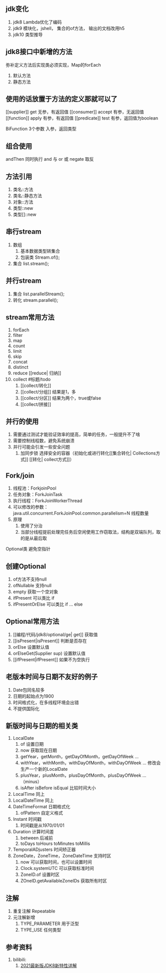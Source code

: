 ## jdk变化
1. jdk8 Lambda优化了编码
2. jdk9 模块化，jshell， 集合的of方法， 输出的文档改用h5
3. jdk10 类型推导

## jdk8接口中新增的方法
弥补定义方法后实现类必须实现，Map的forEach
1. 默认方法
2. 静态方法

## 使用的话放置于方法的定义那就可以了
[[supplier]] get 无参，有返回值
[[consumer]] accept 有参，无返回值
[[function]] apply 有参，有返回值
[[predicate]] test 有参，返回值为boolean

BiFunction 3个参数 入参，返回类型

## 组合使用
andThen 同时执行
and 与
or 或
negate 取反

## 方法引用
1. 类名::方法
2. 类名::静态方法
3. 对象::方法
4. 类型::new
5. 类型[]::new

## 串行stream
1. 数组
    1. 基本数据类型转集合
    2. 包装类 Stream.of();
2. 集合 list.stream();

## 并行stream
1. 集合 list.parallelStream();
2. 转化 stream.parallel();

## stream常用方法
1. forEach
2. filter
3. map
4. count
5. limit
6. skip
7. concat
8. distinct
9. reduce [[reduce| 归纳]]
10. collect #标题/todo
    1. [[collect/转化]]
    2. [[collect/分组]] 结果是1，多
    3. [[collect/分区]] 结果为两个，true或false
    4. [[collect/拼接]]

## 并行的使用
1. 需要通过测试才能验证效率的提高，简单的任务，一般提升不了啥
2. 需要控制线程数，避免系统崩溃
3. 并行可能会引发一些安全问题
    1. 加同步锁
    选择安全的容器（初始化或进行转化[[集合转化| Collections方式]] [[转化| collect方式]]）

## Fork/join
1. 线程池：ForkjoinPool
2. 任务对象：ForkJoinTask
3. 执行线程：ForkJoinWorkerThread
4. 可以修改的参数：java.util.concurrent.ForkJoinPool.common.parallelism=N 线程数量
5. 原理
    1. 使用了分治
    2. 当部分线程提前处理完任务后空闲使用工作窃取法，结构是双端队列，取的是从最后取

Optional类
避免空指针

## 创建Optional
1. of方法不支持null
2. ofNullable 支持null
3. empty 获取一个空对象
4. ifPresent 可以类比 if
5. ifPresentOrElse 可以类比 if ... else

## Optional常用方法
1. [[编程/代码/jdk8/optional/ge| get]] 获取值
2. [[isPresent|isPresent]] 判断是否存在
3. orElse 设置默认值
4. orElseGet(Supplier sup) 设置默认值
5. [[ifPresent|ifPresent]] 如果不为空执行

## 老版本时间与日期不友好的例子
1. Date包同名较多
2. 日期的起始点为1900
3. 时间格式化，在多线程环境会出错
4. 不提供国际化

## 新版时间与日期的相关类
1. LocalDate
    1. of 设置日期
    2. now 获取现在日期
    3. getYear，getMonth，getDayOfMonth，getDayOfWeek ...
    4. withYear，withMonth，withDayOfMonth，withDayOfWeek ... 修改会生产一个新的LocalDate
    5. plusYear，plusMonth，plusDayOfMonth，plusDayOfWeek ...（minus）
    6. isAfter isBefore isEqual 比较时间大小
2. LocalTime 同上
3. LocalDateTime 同上
4. DateTimeFormat 日期格式化
	1. ofPattern 自定义格式
5. Instant 时间戳
	1. 时间戳是从1970/01/01
6. Duration 计算时间差
	1. between 后减前
	2. toDays toHours toMinutes toMillis
7. TemporalADjusters 时间矫正器
8. ZoneDate，ZoneTime，ZoneDateTime 支持时区
	1. now 可以获取时间，也可以设置时间
	2. Clock.systemUTC 可以获取标准时间
	3. ZoneID.of 设置时区
	4. ZOneID.getAvailableZoneIDs 获取所有时区

## 注解
1. 重复注解 Repeatable
2. 元注解新增
	1. TYPE_PARAMETER 用于泛型
	2. TYPE_USE 任何类型

## 参考资料
1. bilibili:
   1. [2021最新版JDK8新特性详解](https://www.bilibili.com/video/BV1k64y1R7sA)